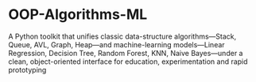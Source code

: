 # OOP-Algorithms-ML
A Python toolkit that unifies classic data-structure algorithms—Stack, Queue, AVL, Graph, Heap—and machine-learning models—Linear Regression, Decision Tree, Random Forest, KNN, Naive Bayes—under a clean, object-oriented interface for education, experimentation and rapid prototyping
